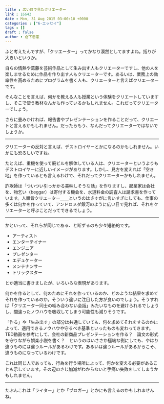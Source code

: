 ```yaml
---
title : 広い目で見たクリエーター
link : 16643
date : Mon, 31 Aug 2015 03:00:10 +0000
categories : ["6-エッセイ"]
tags : []
draft : false
author : 倉下忠憲
---
```


ふと考えたんですが、「クリエーター」ってかなり漠然としてますよね。括りが大きいというか。

自らの情熱や葛藤を芸術作品として生み出す人もクリエーターですし、他の人を楽しませるために作品を作り出す人もクリエーターです。あるいは、業務上の効率性を高めるためにプログラムを書く人も、クリエーターと言えばクリエーターです。

そんなことを言えば、何かを教える人も授業という体験をクリエートしていますし、そこで使う教材なんかも作っているかもしれません。これだってクリエーターでしょう。

さらに畳みかければ、報告書やプレゼンテーションを作ることだって、クリエートと言えるかもしれません。だったらもう、なんだってクリエーターではないでしょうか。

<hr />

クリエーターの反対と言えば、デストロイヤーとかになるのかもしれません。いかにも恐ろしいですね。

たとえば、重機を使って廃ビルを解体している人は、クリエーターというよりもデストロイヤーに近しいイメージがあります。しかし、見方を変えれば「空き地」を作っているとも言えるわけで、それだってクリエーターかもしれません。

詐欺師は「ついつい引っかかる美味しそうな話」を作りますし、起業家は会社を、物乞い（beggar）は寄付する機会を、水道料金の調査人は請求書を作っています。人類皆クリエーター＿＿というのはさすがに言いすぎにしても、仕事の多くは何かを作っていて、アンドロメダ銀河のように広い目で見れば、それをクリエーターと呼ぶことだってできるでしょう。

<hr />

かといって、それらが同じである、と断ずるのも少々短絡的です。

<ul>
<li>アーティスト</li>
<li>エンターテイナー</li>
<li>エンジニア</li>
<li>プレゼンター</li>
<li>エデュケーター</li>
<li>メンテナンサー</li>
<li>トリックスター</li>
</ul>

とか適当に書きましたが、いろいろな表現があります。

何かを作るとして、何のためにそれを作っているのか、どのような結果を求めてそれを作っているのか。そういう違いに注目した方が良いのでしょう。そうすれば「クリエーター同士の噛み合わない会話」みたいなものを避けられるでしょうし、間違ったノウハウを吸収してしまう可能性も減りそうです。

「作る」や「生み出す」の部分は共通していても、何を求めてそれをするのかによって、適用できるノウハウや守るべき基準といったものも変わってきます。TED動画を参考にして、会社の新商品プレゼンテーションを作る？　論文の形式を守りながら娯楽小説を書く？　というのはいささか極端な例にしても、やはり違うものには違うルールがあるわけです。あるいは違うルールがあるからこそ、違うものになっているわけです。

これは同じ人であっても、行為を行う場所によって、何かを変える必要があることも示しています。その辺のさじ加減がわからないと手痛い失敗をしてしまうかもしれません。

<hr />

たぶんこれは「ライター」とか「ブロガー」とかにも言えるのかもしれませんね。
